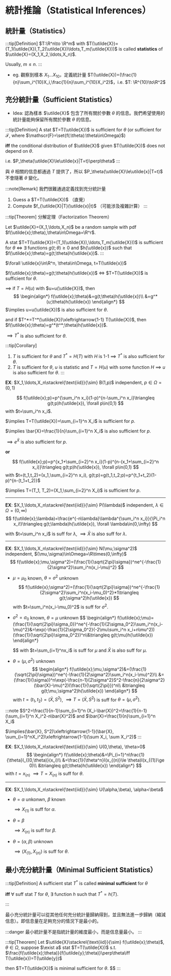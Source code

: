 # 統計推論（Statistical Inferences）

## 統計量（Statistics）

:::tip[Definition]
$T:\R^n\to \R^m$ with $T(\utilde{X})=(T_1(\utilde{X}),T_2(\utilde{X})\ldots,T_m(\utilde{X}))$ is called **statistics** of $\utilde{X}=(X_1,X_2,\ldots,X_n)$.

Usually, $m\le n$.
:::

- eg. 觀察到樣本 $X_1\ldots X_{10}$，定義統計量 $T(\utilde{X})=(\frac{1}{n}\sum_i^{10}X_i,\frac{1}{n}\sum_i^{10}X_i^2)$，i.e. $T: \R^{10}\to\R^2$

## 充分統計量（Sufficient Statistics）

-  Idea: 認為樣本 $\utilde{X}$ 包含了所有關於參數 $\theta$ 的信息。我們希望使用的統計量能夠保留所有關於參數 $\theta$ 的信息。

:::tip[Definition]
A stat $T=T(\utilde{X})$ is sufficient for $\theta$ (or sufficient for $\mathscr{F}$, where $\mathscr{F}=\set{f(:\theta):\theta\in\Omega}$)

**iff** the conditional distribution of $\utilde{X}$ given $T(\utilde{X})$ does not depend on $\theta$.

i.e. $P_\theta(\utilde{X}\le\utilde{x}|T=t)\perp\theta$
:::

與 $\theta$ 相關的信息都通過 $T$ 提供了，所以 $P_\theta(\utilde{X}\le\utilde{x}|T=t)$ 不會隨著 $\theta$ 變化。

:::note[Remark]
我們很難通過定義找到充分統計量
1. Guess a $T=T(\utilde{X})$ （直覺）
2. Compute $f_{\utilde{X}|T}(\utilde{x}|t)$ （可能涉及複雜計算）
:::

:::tip[Theorem]
分解定理（Factorization Theorem）

Let $\utilde{X}=(X_1,\ldots,X_n)$ be a random sample with pdf $f(\utilde{x};\theta),\theta\in\Omega=\R^r$.

A stat $T=T(\utilde{X})=(T_1(\utilde{X}),\ldots,T_m(\utilde{X}))$ is sufficient for $\theta$ $\iff$ $\exists$ functions $g(t;\theta)\ge 0$ and $h(\utilde{x})$ such that $f(\utilde{x};\theta)=g(t;\theta)h(\utilde{x})$.
:::

$\forall \utilde{x}\in\R^n, \theta\in\Omega, t=T(\utilde{x})$

$f(\utilde{x};\theta)=g(t;\theta)h(\utilde{x})$ $\iff$ $T=T(\utilde{X})$ is sufficient for $\theta$.

$\implies$ if $T=H(u)$ with $u=u(\utilde{X})$, then 
$$
\begin{align*}
    f(\utilde{x};\theta)&=g(t;\theta)h(\utilde{x})\\
    &=g^*(u;\theta)h(\utilde{x})
\end{align*}
$$
$\implies u=u(\utilde{X})$ is also sufficient for $\theta$.

and if $T^*=T^*(\utilde{X})\xleftrightarrow{1-1} T(\utilde{X})$, then $f(\utilde{x};\theta)=g^*(t^*;\theta)h(\utilde{x})$.

$\implies T^*$ is also sufficient for $\theta$.

:::tip[Corollary]
1. $T$ is sufficient for $\theta$ and $T^*=H(T)$ with $H$ is 1-1 $\implies$ $T^*$ is also sufficient for $\theta$.
2. $T$ is sufficient for $\theta$, $u$ is statistic and $T=H(u)$ with some function $H$ $\implies$ $u$ is also sufficient for $\theta$.
:::

**EX**: $X_1,\ldots,X_n\stackrel{\text{iid}}{\sim} B(1,p)$ independent, $p\in\Omega=(0,1)$

$$
f(\utilde{x};p)=p^{\sum_i^n x_i}(1-p)^{n-\sum_i^n x_i}\triangleq g(t;p)h(\utilde{x}), \forall p\in(0,1)
$$
with $t=\sum_i^n x_i$.

$\implies T=T(\utilde{X})=\sum_{i=1}^n X_i$ is sufficient for $p$.

$\implies \bar{X}=\frac{1}{n}\sum_{i=1}^n X_i$ is also sufficient for $p$.

$\implies e^{\bar{X}}$ is also sufficient for $p$.

**or** 

$$
f(\utilde{x};p)=p^{x_1+\sum_{i=2}^n x_i}(1-p)^{n-(x_1+\sum_{i=2}^n x_i)}\triangleq g(t;p)h(\utilde{x}), \forall p\in(0,1)
$$
with $t=(t_1,t_2)=(x_1,\sum_{i=2}^n x_i), g(t;p)=g(t_1,t_2;p)=p^{t_1+t_2}(1-p)^{n-(t_1+t_2)}$

$\implies T=(T_1, T_2)=(X_1,\sum_{i=2}^n X_i)$ is sufficient for $p$.

---

**EX**: $X_1,\ldots,X_n\stackrel{\text{iid}}{\sim} P(\lambda)$ independent, $\lambda\in\Omega=(0,\infty)$
$$
f(\utilde{x};\lambda)=\frac{e^{-n\lambda}\lambda^{\sum_i^n x_i}}{\Pi_i^n x_i!}\triangleq g(t;\lambda)h(\utilde{x}), \forall \lambda\in(0,\infty)
$$

with $t=\sum_i^n x_i$ is suff for $\lambda$, $\implies \bar{X}$ is also suff for $\lambda$.

---

**EX**: $X_1,\ldots,X_n\stackrel{\text{iid}}{\sim} N(\mu,\sigma^2)$ independent, $(\mu,\sigma)\in\Omega=\R\times(0,\infty)$
$$
f(\utilde{x};\mu,\sigma^2)=(\frac{1}{\sqrt{2\pi}\sigma})^ne^{-\frac{1}{2\sigma^2}\sum_i^n(x_i-\mu)^2}
$$

- $\mu=\mu_0$ known, $\theta=\sigma^2$ unknown
  $$ 
    f(\utilde{x};\sigma^2)=(\frac{1}{\sqrt{2\pi}\sigma})^ne^{-\frac{1}{2\sigma^2}\sum_i^n(x_i-\mu_0)^2}*1\triangleq g(t;\sigma^2)h(\utilde{x})
  $$
  with $t=\sum_i^n(x_i-\mu_0)^2$ is suff for $\sigma^2$.

- $\sigma^2=\sigma_0$ known, $\theta=\mu$ unknown
  $$
  \begin{align*}
    f(\utilde{x};\mu)=(\frac{1}{\sqrt{2\pi}\sigma_0})^ne^{-\frac{1}{2\sigma_0^2}\sum_i^n(x_i-\mu)^2}&=\exp(-\frac{1}{2\sigma_0^2}(-2\mu\sum_i^n x_i+n\mu^2))(\frac{1}{\sqrt{2\pi}\sigma_0^2})^n\\&\triangleq g(t;\mu)h(\utilde{x})
  \end{align*}
    
  $$
  with $t=\sum_{i=1}^nx_i$ is suff for $\mu$ and $\bar{X}$ is also suff for $\mu$.

- $\theta=(\mu,\sigma^2)$ unknown
  $$
  \begin{align*}
    f(\utilde{x};\mu,\sigma^2)&=(\frac{1}{\sqrt{2\pi}\sigma})^ne^{-\frac{1}{2\sigma^2}\sum_i^n(x_i-\mu)^2}\\
    &=(\frac{1}{\sigma})^n\exp(-\frac{n-1}{2\sigma^2}S^2-\frac{n}{2\sigma^2}(\bar{X}-\mu)^2)(\frac{1}{\sqrt{2\pi}})^n\\
    &\triangleq g(t;\mu,\sigma^2)h(\utilde{x})
  \end{align*}
  $$
  with $t=(t_1, t_2)=(\bar{X}, S^2)$, $\implies T=(\bar{X},S^2)$ is suff for $\theta=(\mu, \sigma^2)$.

:::note
$S^2=\frac{1}{n-1}\sum_{i=1}^n (X_i-\bar{X})^2=\frac{1}{n-1}(\sum_{i=1}^n X_i^2-n\bar{X}^2)$ and $\bar{X}=\frac{1}{n}\sum_{i=1}^n X_i$

$\implies(\bar{X}, S^2)\xleftrightarrow{1-1}(\bar{X}, \sum_{i=1}^nX_i^2)\xleftrightarrow{1-1}(\sum X_i, \sum X_i^2)$
:::

**EX**: $X_1,\ldots,X_n\stackrel{\text{iid}}{\sim} U(0,\theta), \theta>0$
$$
\begin{align*}
    f(\utilde{x};\theta)&=\Pi_{i=1}^n\frac{1}{\theta}I_{(0,\theta)}(x_i)\\
    &=\frac{1}{\theta^n}I(x_{(n)}\le \theta)I(x_{(1)}\ge 0)\\
    &\triangleq g(t;\theta)h(\utilde{x})
\end{align*}
$$
with $t=x_{(n)}$ $\implies T=X_{(n)}$ is suff for $\theta$.

---

**EX**: $X_1,\ldots,X_n\stackrel{\text{iid}}{\sim} U(\alpha,\beta), \alpha<\beta$

- $\theta=\alpha$ unkonwn, $\beta$ known

  $\implies X_{(1)}$ is suff for $\alpha$.

- $\theta=\beta$
  
  $\implies X_{(n)}$ is suff for $\beta$.

- $\theta=(\alpha,\beta)$ unknown
  
  $\implies (X_{(1)}, X_{(n)})$ is suff for $\theta$.

## 最小充分統計量（Minimal Sufficient Statistics）

:::tip[Definition]
A sufficient stat $T^*$ is called **minimal sufficient** for $\theta$ 

**iff** $\forall$ suff stat $T$ for $\theta$, $\exists$ function $h$ such that $T^*=h(T)$.

:::

最小充分統計量可以從其他任何充分統計量歸納得到，並且無法進一步歸納（縮減信息）。即信息量在足夠充分的情況下是最小的。

:::danger
最小統計量不是指統計量的維度最小，而是信息量最小。
:::

:::tip[Theorem]
Let $\utilde{X}\stackrel{\text{iid}}{\sim} f(\utilde{x};\theta)$, $\theta\in\Omega$, suppose $\exist a$ stat $T=T(\utilde{X})$ s.t. 
$\frac{f(\utilde{x};\theta)}{f(\utilde{y};\theta)}\perp\theta\iff T(\utilde{x})=T(\utilde{y})$

then $T=T(\utilde{X})$ is minimal sufficient for $\theta$.
$$
:::